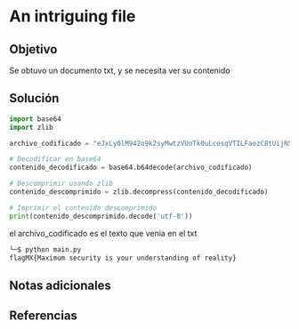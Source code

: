 # An intriguing file

## Objetivo
Se obtuvo un documento txt, y se necesita ver su contenido

## Solución
```python
import base64
import zlib

archivo_codificado = "eJxLy0lM942o9k2syMwtzVUoTk0uLcosqVTILFaozC8tUijNS0ktKi5JzEvJzEtXyE9TKEpNzAEqqAUAgf8WPg=="

# Decodificar en base64
contenido_decodificado = base64.b64decode(archivo_codificado)

# Descomprimir usando zlib
contenido_descomprimido = zlib.decompress(contenido_decodificado)

# Imprimir el contenido descomprimido
print(contenido_descomprimido.decode('utf-8'))

```

el archivo_codificado es el texto que venia en el txt

```bash
└─$ python main.py                       
flagMX{Maximum security is your understanding of reality}
```


## Notas adicionales



## Referencias